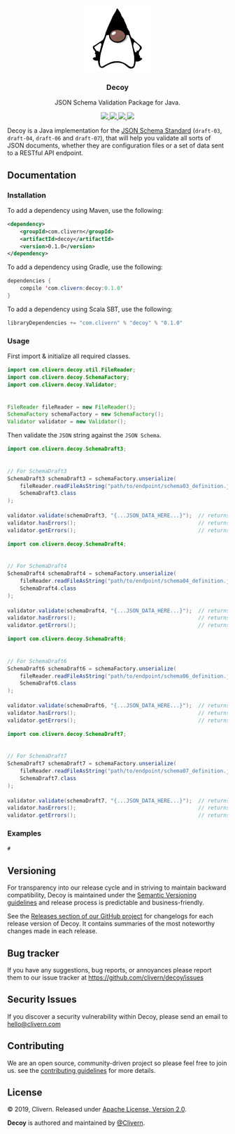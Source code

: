 <p align="center">
	<img alt="Decoy Logo" src="https://raw.githubusercontent.com/Clivern/Decoy/master/images/logo.png" height="150" />
	<h3 align="center">Decoy</h3>
	<p align="center">JSON Schema Validation Package for Java.</p>
	<p align="center">
        <a href="https://github.com/clivern/decoy/actions/workflows/ci.yml">
            <img src="https://github.com/clivern/decoy/actions/workflows/ci.yml/badge.svg">
        </a>
        <a href="http://www.javadoc.io/doc/com.clivern/decoy">
            <img src="http://www.javadoc.io/badge/com.clivern/decoy.svg">
        </a>
        <a href="https://mvnrepository.com/artifact/com.clivern/decoy/0.1.0">
            <img src="https://img.shields.io/maven-central/v/com.clivern/decoy.svg">
        </a>
        <a href="https://github.com/clivern/decoy/blob/main/LICENSE">
            <img src="https://img.shields.io/badge/LICENSE-Apache_2.0-orange.svg">
        </a>
	</p>
</p>

Decoy is a Java implementation for the [JSON Schema Standard](https://json-schema.org/) (`draft-03`, `draft-04`, `draft-06` and `draft-07`), that will help you validate all sorts of JSON documents, whether they are configuration files or a set of data sent to a RESTful API endpoint.


## Documentation

### Installation

To add a dependency using Maven, use the following:

```xml
<dependency>
    <groupId>com.clivern</groupId>
    <artifactId>decoy</artifactId>
    <version>0.1.0</version>
</dependency>
```

To add a dependency using Gradle, use the following:

```java
dependencies {
    compile 'com.clivern:decoy:0.1.0'
}
```

To add a dependency using Scala SBT, use the following:

```java
libraryDependencies += "com.clivern" % "decoy" % "0.1.0"
```


### Usage

First import & initialize all required classes.

```java
import com.clivern.decoy.util.FileReader;
import com.clivern.decoy.SchemaFactory;
import com.clivern.decoy.Validator;


FileReader fileReader = new FileReader();
SchemaFactory schemaFactory = new SchemaFactory();
Validator validator = new Validator();
```

Then validate the `JSON` string against the `JSON Schema`.

```java
import com.clivern.decoy.SchemaDraft3;


// For SchemaDraft3
SchemaDraft3 schemaDraft3 = schemaFactory.unserialize(
    fileReader.readFileAsString("path/to/endpoint/schema03_definition.json"),
    SchemaDraft3.class
);

validator.validate(schemaDraft3, "{...JSON_DATA_HERE...}");  // returns Boolean (true || false)
validator.hasErrors();                                       // returns Boolean (true || false)
validator.getErrors();                                       // returns ArrayList<String>
```

```java
import com.clivern.decoy.SchemaDraft4;


// For SchemaDraft4
SchemaDraft4 schemaDraft4 = schemaFactory.unserialize(
    fileReader.readFileAsString("path/to/endpoint/schema04_definition.json"),
    SchemaDraft4.class
);

validator.validate(schemaDraft4, "{...JSON_DATA_HERE...}");  // returns Boolean (true || false)
validator.hasErrors();                                       // returns Boolean (true || false)
validator.getErrors();                                       // returns ArrayList<String>
```

```java
import com.clivern.decoy.SchemaDraft6;


// For SchemaDraft6
SchemaDraft6 schemaDraft6 = schemaFactory.unserialize(
    fileReader.readFileAsString("path/to/endpoint/schema06_definition.json"),
    SchemaDraft6.class
);

validator.validate(schemaDraft6, "{...JSON_DATA_HERE...}");  // returns Boolean (true || false)
validator.hasErrors();                                       // returns Boolean (true || false)
validator.getErrors();                                       // returns ArrayList<String>
```

```java
import com.clivern.decoy.SchemaDraft7;


// For SchemaDraft7
SchemaDraft7 schemaDraft7 = schemaFactory.unserialize(
    fileReader.readFileAsString("path/to/endpoint/schema07_definition.json"),
    SchemaDraft7.class
);

validator.validate(schemaDraft7, "{...JSON_DATA_HERE...}");  // returns Boolean (true || false)
validator.hasErrors();                                       // returns Boolean (true || false)
validator.getErrors();                                       // returns ArrayList<String>
```


### Examples

```java
#
```

## Versioning

For transparency into our release cycle and in striving to maintain backward compatibility, Decoy is maintained under the [Semantic Versioning guidelines](https://semver.org/) and release process is predictable and business-friendly.

See the [Releases section of our GitHub project](https://github.com/clivern/decoy/releases) for changelogs for each release version of Decoy. It contains summaries of the most noteworthy changes made in each release.


## Bug tracker

If you have any suggestions, bug reports, or annoyances please report them to our issue tracker at https://github.com/clivern/decoy/issues


## Security Issues

If you discover a security vulnerability within Decoy, please send an email to [hello@clivern.com](mailto:hello@clivern.com)


## Contributing

We are an open source, community-driven project so please feel free to join us. see the [contributing guidelines](CONTRIBUTING.md) for more details.


## License

© 2019, Clivern. Released under [Apache License, Version 2.0](https://www.apache.org/licenses/LICENSE-2.0).

**Decoy** is authored and maintained by [@Clivern](http://github.com/clivern).
